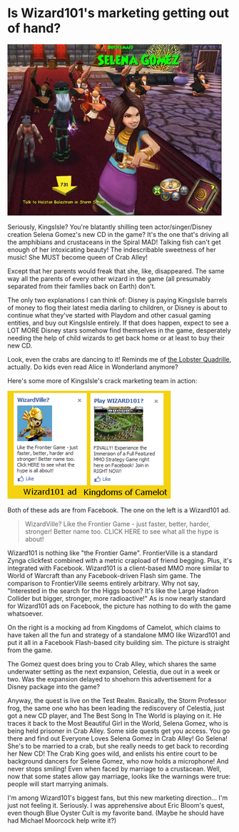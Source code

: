 # Is Wizard101's marketing getting out of hand?

[![](../uploads/2010/09/WizardGraphicalClient-2010-09-13-21-01-59-32-480x384.jpg "Selena Gomez shoots a dance video in W101")](../uploads/2010/09/WizardGraphicalClient-2010-09-13-21-01-59-32.jpg)

Seriously, KingsIsle? You're blatantly shilling teen actor/singer/Disney creation Selena Gomez's new CD in the game? It's the one that's driving all the amphibians and crustaceans in the Spiral MAD! Talking fish can't get enough of her intoxicating beauty! The indescribable sweetness of her music! She MUST become queen of Crab Alley!

Except that her parents would freak that she, like, disappeared. The same way all the parents of every other wizard in the game (all presumably separated from their families back on Earth) don't.

The only two explanations I can think of: Disney is paying KingsIsle barrels of money to flog their latest media darling to children, or Disney is about to continue what they've started with Playdom and other casual gaming entities, and buy out KingsIsle entirely. If that does happen, expect to see a LOT MORE Disney stars somehow find themselves in the game, desperately needing the help of child wizards to get back home or at least to buy their new CD.

Look, even the crabs are dancing to it! Reminds me of [the Lobster Quadrille](http://www.authorama.com/alice-in-wonderland-10.html), actually. Do kids even read Alice in Wonderland anymore?

Here's some more of KingsIsle's crack marketing team in action:

[![](../uploads/2010/09/wizardads.png "Wizard101 Facebook ad")](../uploads/2010/09/wizardads.png)

Both of these ads are from Facebook. The one on the left is a Wizard101 ad.


> WizardVille? Like the Frontier Game - just faster, better, harder, stronger! Better name too. CLICK HERE to see what all the hype is about!



Wizard101 is nothing like "the Frontier Game". FrontierVille is a standard Zynga clickfest combined with a metric crapload of friend begging. Plus, it's integrated with Facebook. Wizard101 is a client-based MMO more similar to World of Warcraft than any Facebook-driven Flash sim game. The comparison to FrontierVille seems entirely arbitrary. Why not say, "Interested in the search for the Higgs boson? It's like the Large Hadron Collider but bigger, stronger, more radioactive!" As is now nearly standard for Wizard101 ads on Facebook, the picture has nothing to do with the game whatsoever.

On the right is a mocking ad from Kingdoms of Camelot, which claims to have taken all the fun and strategy of a standalone MMO like Wizard101 and put it all in a Facebook Flash-based city building sim. The picture is straight from the game.

The Gomez quest does bring you to Crab Alley, which shares the same underwater setting as the next expansion, Celestia, due out in a week or two. Was the expansion delayed to shoehorn this advertisement for a Disney package into the game?

Anyway, the quest is live on the Test Realm. Basically, the Storm Professor frog, the same one who has been leading the rediscovery of Celestia, just got a new CD player, and The Best Song In The World is playing on it. He traces it back to the Most Beautiful Girl in the World, Selena Gomez, who is being held prisoner in Crab Alley. Some side quests get you access. You go there and find out Everyone Loves Selena Gomez in Crab Alley! Go Selena! She's to be married to a crab, but she really needs to get back to recording her New CD! The Crab King goes wild, and enlists his entire court to be background dancers for Selene Gomez, who now holds a microphone! And never stops smiling! Even when faced by marriage to a crustacean. Well, now that some states allow gay marriage, looks like the warnings were true: people will start marrying animals.

I'm among Wizard101's biggest fans, but this new marketing direction... I'm just not feeling it. Seriously. I was apprehensive about Eric Bloom's quest, even though Blue Oyster Cult is my favorite band. (Maybe he should have had Michael Moorcock help write it?)
